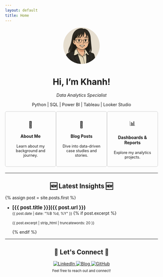 ```yaml
---
layout: default
title: Home
---
```


<div align="center">
  <img src="/assets/images/github_profilepic.png" alt="Khanh's profile photo" width="120" style="border-radius: 100%;"/>
  <h1>Hi, I’m Khanh!</h1>
  <p><em>Data Analytics Specialist</em></p>
  <p>Python | SQL | Power BI | Tableau | Looker Studio </p>
</div>


<div style="display: flex; justify-content: space-around; margin-bottom: 20px;">
  <a href="/about" style="text-decoration: none; width: 200px;">
    <div style="border: 1px solid #ccc; padding: 15px; border-radius: 5px; text-align: center; height: 150px; display: flex; flex-direction: column; justify-content: center;">
      <span style="font-size: 1.5em;">👤</span><br>
      <strong>About Me</strong><br>
      <span style="font-size: 0.9em;">Learn about my background and journey.</span>
    </div>
  </a>
  <a href="/posts/" style="text-decoration: none; width: 200px;">
    <div style="border: 1px solid #ccc; padding: 15px; border-radius: 5px; text-align: center; height: 150px; display: flex; flex-direction: column; justify-content: center;">
      <span style="font-size: 1.5em;">📝</span><br>
      <strong>Blog Posts</strong><br>
      <span style="font-size: 0.9em;">Dive into data-driven case studies and stories.</span>
    </div>
  </a>
  <a href="https://github.com/dtbkhanh/Data-Analytics-and-Reports" style="text-decoration: none; width: 200px;">
    <div style="border: 1px solid #ccc; padding: 15px; border-radius: 5px; text-align: center; height: 150px; display: flex; flex-direction: column; justify-content: center;">
      <span style="font-size: 1.5em;">📊</span><br>
      <strong>Dashboards & Reports</strong><br>
      <span style="font-size: 0.9em;">Explore my analytics projects.</span>
    </div>
  </a>
</div>

---
<div align="center" style="margin-top: 20px;">
  <h2>🆕 Latest Insights 🆕</h2>
</div>

{% assign post = site.posts.first %}
- **<span style="font-size: 1.2em;">[{{ post.title }}]({{ post.url }})</span>**
  <br><small>{{ post.date | date: "%B %d, %Y" }}</small>
  {% if post.excerpt %}
    <p><small>{{ post.excerpt | strip_html | truncatewords: 20 }}</small></p>
  {% endif %}

---

<div align="center" style="margin-top: 10px;">
  <h2>🤝 Let's Connect 🤝</h2>
  <a href="https://www.linkedin.com/in/dtbkhanh/">
    <img src="https://img.shields.io/badge/LinkedIn-0A66C2?style=for-the-badge&logo=linkedin&logoColor=white" alt="LinkedIn">
  </a>
  <a href="https://dtbkhanh.github.io/">
    <img src="https://img.shields.io/badge/Blog-blue?style=for-the-badge&logo=bookstack&logoColor=white" alt="Blog">
  </a>
  <a href="https://github.com/dtbkhanh">
    <img src="https://img.shields.io/badge/GitHub-181717?style=for-the-badge&logo=github&logoColor=white" alt="GitHub">
  </a>
</div>

<div align="center" style="margin-top: 5px;">
  <small>Feel free to reach out and connect!</small>
</div>
